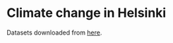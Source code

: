 # Climate change in Helsinki

Datasets downloaded from [here](https://en.ilmatieteenlaitos.fi/statistics-from-1961-onwards).
